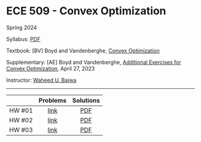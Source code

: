 # ECE 509 - Convex Optimization
Spring 2024

Syllabus: [PDF](./syllabus.pdf)

Textbook: [BV] Boyd and Vandenberghe, [Convex Optimization](https://stanford.edu/~boyd/cvxbook/)

Supplementary: [AE] Boyd and Vandenberghe, [Additional Exercises for Convex Optimization](https://github.com/cvxgrp/cvxbook_additional_exercises), April 27, 2023 

Instructor: [Waheed U. Bajwa](https://www.ece.rutgers.edu/Bajwa)

---

|  | Problems | Solutions |
| :---:|:---:|:---:|
| HW #01 | [link](./homeworks/HW1_p.md) | [PDF](./homeworks/HW1.pdf) |
| HW #02 | [link](./homeworks/HW2_p.md) | [PDF](./homeworks/HW2.pdf) |
| HW #03 | [link](./homeworks/HW3_p.md) | [PDF](./homeworks/HW3.pdf) |
